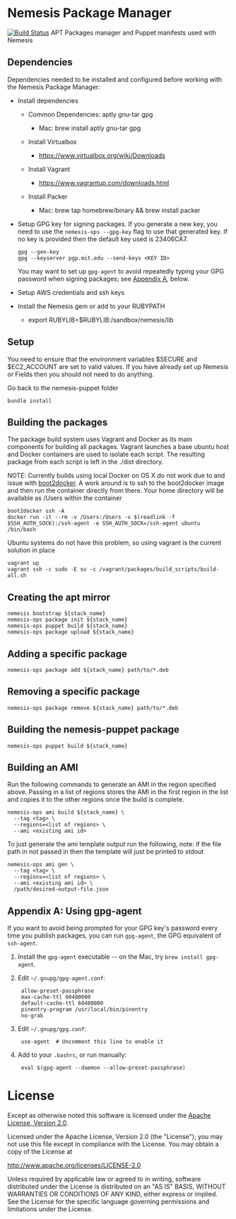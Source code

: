 # Nemesis Package Manager
[![Build Status](https://magnum.travis-ci.com/acquia/nemesis-puppet.svg?token=fuZxkY8h1TVDnxYTXZSB&branch=master)](https://magnum.travis-ci.com/acquia/nemesis-puppet)
APT Packages manager and Puppet manifests used with Nemesis


## Dependencies
Dependencies needed to be installed and configured before working with the
Nemesis Package Manager:

  * Install dependencies
    - Common Dependencies: aptly gnu-tar gpg
      * Mac: brew install aptly gnu-tar gpg

    - Install Virtualbox
      * https://www.virtualbox.org/wiki/Downloads
    - Install Vagrant
      * https://www.vagrantup.com/downloads.html
    - Install Packer
      * Mac: brew tap homebrew/binary && brew install packer

  * Setup GPG key for signing packages. If you generate a new key, you
    need to use the `nemesis-ops --gpg-key` flag to use that generated key.
    If no key is provided then the default key used is 23406CA7.

    ````
    gpg --gen-key
    gpg --keyserver pgp.mit.edu --send-keys <KEY ID>
    ````

    You may want to set up `gpg-agent` to avoid repeatedly typing your
    GPG password when signing packages; see
    [Appendix A](#appendixa:usinggpg-agent), below.

  * Setup AWS credentials and ssh keys
  * Install the Nemesis gem or add to your RUBYPATH
    *  export RUBYLIB=$RUBYLIB:/sandbox/nemesis/lib


## Setup

You need to ensure that the environment variables $SECURE and $EC2_ACCOUNT are
set to valid values. If you have already set up Nemesis or Fields then you
should not need to do anything.

Go back to the nemesis-puppet folder

    bundle install


## Building the packages
The package build system uses Vagrant and Docker as its main components for
building all packages. Vagrant launches a base ubuntu host and Docker
containers are used to isolate each script. The resulting package from each
script is left in the ./dist directory.

NOTE: Currently builds using local Docker on OS X do not work due to and issue
with [boot2docker](https://github.com/docker/docker/issues/6396). A work around
is to ssh to the boot2docker image and then run the container directly from there.
Your home directory will be available as /Users within the container

    boot2docker ssh -A
    docker run -it --rm -v /Users:/Users -v $(readlink -f $SSH_AUTH_SOCK):/ssh-agent -e SSH_AUTH_SOCK=/ssh-agent ubuntu /bin/bash

Ubuntu systems do not have this problem, so using vagrant is the current solution
in place

    vagrant up
    vagrant ssh -c sudo -E su -c /vagrant/packages/build_scripts/build-all.sh


## Creating the apt mirror

    nemesis bootstrap ${stack_name}
    nemesis-ops package init ${stack_name}
    nemesis-ops puppet build ${stack_name}
    nemesis-ops package upload ${stack_name}


## Adding a specific package

    nemesis-ops package add ${stack_name} path/to/*.deb


## Removing a specific package

    nemesis-ops package remove ${stack_name} path/to/*.deb


## Building the nemesis-puppet package

    nemesis-ops puppet build ${stack_name}


## Building an AMI
Run the following commands to generate an AMI in the region specified above.
Passing in a list of regions stores the AMI in the first region in the list and
copies it to the other regions once the build is complete.

    nemesis-ops ami build ${stack_name} \
      --tag <tag> \
      --regions=<list of regions> \
      --ami <existing ami id>

To just generate the ami template output run the following, note: if the file
path in not passed in then the template will just be printed to stdout

    nemesis-ops ami gen \
      --tag <tag> \
      --regions=<list of regions> \
      --ami <existing ami id> \
      /path/desired-output-file.json

## Appendix A: Using gpg-agent

If you want to avoid being prompted for your GPG key's password every
time you publish packages, you can run `gpg-agent`, the GPG equivalent
of `ssh-agent`.

1. Install the `gpg-agent` executable -- on the Mac, try `brew install gpg-agent`.
2. Edit `~/.gnupg/gpg-agent.conf`:

        allow-preset-passphrase
        max-cache-ttl 60480000
        default-cache-ttl 60480000
        pinentry-program /usr/local/bin/pinentry
        no-grab

3. Edit `~/.gnupg/gpg.conf`:

        use-agent  # Uncomment this line to enable it

4. Add to your `.bashrc`, or run manually:

        eval $(gpg-agent --daemon --allow-preset-passphrase)

# License

Except as otherwise noted this software is licensed under the [Apache License, Version 2.0](http://www.apache.org/licenses/LICENSE-2.0.html).

Licensed under the Apache License, Version 2.0 (the "License");
you may not use this file except in compliance with the License.
You may obtain a copy of the License at

  http://www.apache.org/licenses/LICENSE-2.0

Unless required by applicable law or agreed to in writing, software
distributed under the License is distributed on an "AS IS" BASIS,
WITHOUT WARRANTIES OR CONDITIONS OF ANY KIND, either express or implied.
See the License for the specific language governing permissions and
limitations under the License.
